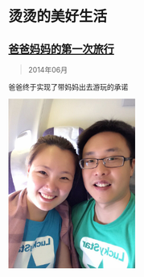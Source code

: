 # 烫烫的美好生活


## [爸爸妈妈的第一次旅行](20140603/index.html)

> 2014年06月

爸爸终于实现了带妈妈出去游玩的承诺

<img src="imgs/WechatIMG22.jpeg" width="50%" height="50%">